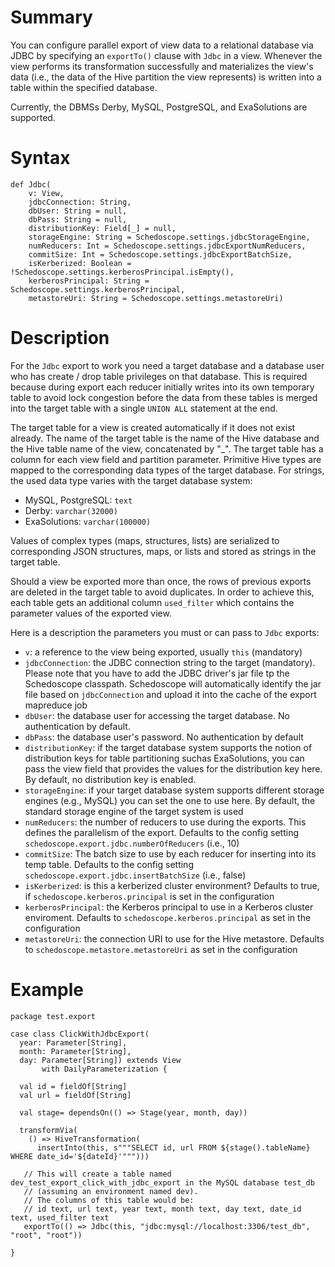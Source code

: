 # Summary

You can configure parallel export of view data to a relational database via JDBC by specifying an `exportTo()` clause with `Jdbc` in a view. Whenever the view performs its transformation successfully and materializes the view's data (i.e., the data of the Hive partition the view represents) is written into a table within the specified database. 

Currently, the DBMSs Derby, MySQL, PostgreSQL, and ExaSolutions are supported.

# Syntax

    def Jdbc(
        v: View,
        jdbcConnection: String,
        dbUser: String = null,
        dbPass: String = null,
        distributionKey: Field[_] = null,
        storageEngine: String = Schedoscope.settings.jdbcStorageEngine,
        numReducers: Int = Schedoscope.settings.jdbcExportNumReducers,
        commitSize: Int = Schedoscope.settings.jdbcExportBatchSize,
        isKerberized: Boolean = !Schedoscope.settings.kerberosPrincipal.isEmpty(),
        kerberosPrincipal: String = Schedoscope.settings.kerberosPrincipal,
        metastoreUri: String = Schedoscope.settings.metastoreUri)

# Description

For the `Jdbc` export to work you need a target database and a database user who has create / drop table privileges on that database. This is required because during export each reducer initially writes into its own temporary table to avoid lock congestion before the data from these tables is merged into the target table with a single `UNION ALL` statement at the end.

The target table for a view is created automatically if it does not exist already. The name of the target table is the name of the Hive database and the Hive table name of the view, concatenated by "_". The target table has a column for each view field and partition parameter. Primitive Hive types are mapped to the corresponding data types of the target database. For strings, the used data type varies with the target database system:

* MySQL, PostgreSQL: `text`
* Derby: `varchar(32000)`
* ExaSolutions: `varchar(100000)`

Values of complex types (maps, structures, lists) are serialized to corresponding JSON structures, maps, or lists and stored as strings in the target table.

Should a view be exported more than once, the rows of previous exports are deleted in the target table to avoid duplicates. In order to achieve this, each table gets an additional column `used_filter` which contains the parameter values of the exported view.

Here is a description the parameters you must or can pass to `Jdbc` exports:

- `v`: a reference to the view being exported, usually `this` (mandatory)
- `jdbcConnection`: the JDBC connection string to the target (mandatory). Please note that you have to add the JDBC driver's jar file tp the Schedoscope classpath. Schedoscope will automatically identify the jar file based on `jdbcConnection` and upload it into the cache of the export mapreduce job
- `dbUser`: the database user for accessing the target database. No authentication by default.
- `dbPass`: the database user's password. No authentication by default
- `distributionKey`: if the target database system supports the notion of distribution keys for table partitioning suchas ExaSolutions, you can pass the view field that provides the values for the distribution key here. By default, no distribution key is enabled.
- `storageEngine`: if your target database system supports different storage engines (e.g., MySQL) you can set the one to use here. By default, the standard storage engine of the target system is used
- `numReducers`: the number of reducers to use during the exports. This defines the parallelism of the export. Defaults to the config setting `schedoscope.export.jdbc.numberOfReducers` (i.e., 10)
- `commitSize`: The batch size to use by each reducer for inserting into its temp table. Defaults to the config setting `schedoscope.export.jdbc.insertBatchSize` (i.e., false)
- `isKerberized`: is this a kerberized cluster environment? Defaults to true, if `schedoscope.kerberos.principal` is set in the configuration
- `kerberosPrincipal`: the Kerberos principal to use in a Kerberos cluster enviroment. Defaults to `schedoscope.kerberos.principal` as set in the configuration
- `metastoreUri`: the connection URI to use for the Hive metastore. Defaults to `schedoscope.metastore.metastoreUri` as set in the configuration

 
# Example
    
    package test.export

    case class ClickWithJdbcExport(
      year: Parameter[String],
      month: Parameter[String],
      day: Parameter[String]) extends View
           with DailyParameterization {

      val id = fieldOf[String]
      val url = fieldOf[String]

      val stage= dependsOn(() => Stage(year, month, day))

      transformVia(
        () => HiveTransformation(
          insertInto(this, s"""SELECT id, url FROM ${stage().tableName} WHERE date_id='${dateId}'""")))

       // This will create a table named dev_test_export_click_with_jdbc_export in the MySQL database test_db
       // (assuming an environment named dev).
       // The columns of this table would be:
       // id text, url text, year text, month text, day text, date_id text, used_filter text
       exportTo(() => Jdbc(this, "jdbc:mysql://localhost:3306/test_db", "root", "root"))

    }
